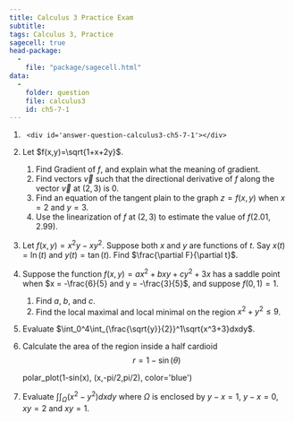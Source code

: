 ```yaml
---
title: Calculus 3 Practice Exam
subtitle: 
tags: Calculus 3, Practice
sagecell: true
head-package:
  -
    file: "package/sagecell.html"
data:
  - 
    folder: question
    file: calculus3
    id: ch5-7-1
---
```


1. <div id='question-question-calculus3-ch5-7-1'></div>

    	<div id='answer-question-calculus3-ch5-7-1'></div>



1. Let $f(x,y)=\sqrt{1+x+2y}$.
	1. Find Gradient of $f$, and explain what the meaning of gradient.
	2. Find vectors $\vec{v}$ such that the directional derivative of $f$ along the vector $\vec{v}$ at $(2,3)$ is $0$.
	3. Find an equation of the tangent plain to the graph $z=f(x,y)$ when $x=2$ and $y=3$.
	3. Use the linearization of $f$ at $(2,3)$ to estimate the value of $f(2.01,2.99)$.

2. Let $f(x,y)=x^2y-xy^2$. Suppose both $x$ and $y$ are functions of $t$. Say $x(t)=\ln(t)$ and $y(t)=\tan(t)$. Find $\frac{\partial F}{\partial t}$.


3. Suppose the function $f(x,y)=ax^2+bxy+cy^2+3x$ has a saddle point when $x = -\frac{6}{5} and y = -\frac{3}{5}$, and suppose $f(0,1)=1$. 
	1. Find $a$, $b$, and $c$.
	2. Find the local maximal and local minimal on the region $x^2+y^2\leq 9$.  

4. Evaluate $\int_0^4\int_{\frac{\sqrt{y}}{2}}^1\sqrt{x^3+3}dxdy$.

5. Calculate the area of the region inside a half cardioid
$$r=1-\sin(\theta)$$ 	
    <div class="compute">
    polar_plot(1-sin(x), (x,-pi/2,pi/2), color='blue')
    </div>

6. Evaluate $\int\int_\Omega (x^2-y^2)dxdy$ where $\Omega$ is enclosed by $y-x=1$, $y-x=0$, $xy=2$ and $xy=1$. 